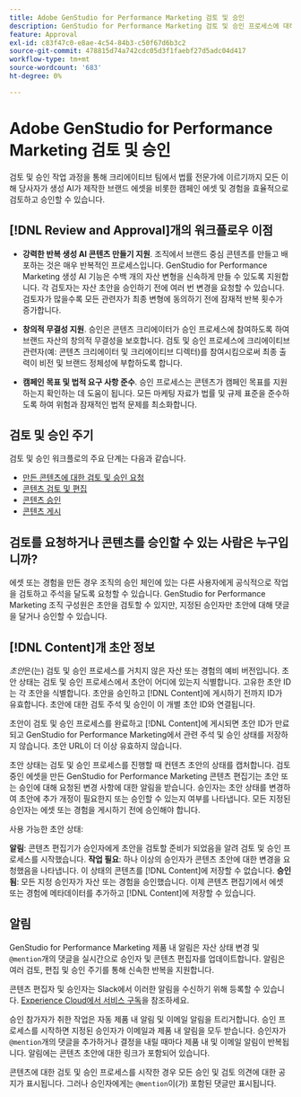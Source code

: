 ```yaml
---
title: Adobe GenStudio for Performance Marketing 검토 및 승인
description: GenStudio for Performance Marketing 검토 및 승인 프로세스에 대해 알아봅니다.
feature: Approval
exl-id: c83f47c0-e8ae-4c54-84b3-c50f67d6b3c2
source-git-commit: 478815d74a742cdc05d3f1faebf27d5adc04d417
workflow-type: tm+mt
source-wordcount: '683'
ht-degree: 0%

---
```


# Adobe GenStudio for Performance Marketing 검토 및 승인

검토 및 승인 작업 과정을 통해 크리에이티브 팀에서 법률 전문가에 이르기까지 모든 이해 당사자가 생성 AI가 제작한 브랜드 에셋을 비롯한 캠페인 에셋 및 경험을 효율적으로 검토하고 승인할 수 있습니다.

## [!DNL Review and Approval]개의 워크플로우 이점

* **강력한 반복 생성 AI 콘텐츠 만들기 지원**. 조직에서 브랜드 중심 콘텐츠를 만들고 배포하는 것은 매우 반복적인 프로세스입니다. GenStudio for Performance Marketing 생성 AI 기능은 수백 개의 자산 변형을 신속하게 만들 수 있도록 지원합니다. 각 검토자는 자산 초안을 승인하기 전에 여러 번 변경을 요청할 수 있습니다. 검토자가 많을수록 모든 관련자가 최종 변형에 동의하기 전에 잠재적 반복 횟수가 증가합니다.

* **창의적 무결성 지원**. 승인은 콘텐츠 크리에이터가 승인 프로세스에 참여하도록 하여 브랜드 자산의 창의적 무결성을 보호합니다. 검토 및 승인 프로세스에 크리에이티브 관련자(예: 콘텐츠 크리에이터 및 크리에이티브 디렉터)를 참여시킴으로써 최종 출력이 비전 및 브랜드 정체성에 부합하도록 합니다.

* **캠페인 목표 및 법적 요구 사항 준수**. 승인 프로세스는 콘텐츠가 캠페인 목표를 지원하는지 확인하는 데 도움이 됩니다. 모든 마케팅 자료가 법률 및 규제 표준을 준수하도록 하여 위험과 잠재적인 법적 문제를 최소화합니다.

## 검토 및 승인 주기

검토 및 승인 워크플로의 주요 단계는 다음과 같습니다.

* [만든 콘텐츠에 대한 검토 및 승인 요청](./request-review.md)
* [콘텐츠 검토 및 편집](./review-and-edit.md)
* [콘텐츠 승인](./approve-content.md)
* [콘텐츠 게시](./publish-content.md)

## 검토를 요청하거나 콘텐츠를 승인할 수 있는 사람은 누구입니까?

에셋 또는 경험을 만든 경우 조직의 승인 체인에 있는 다른 사용자에게 공식적으로 작업을 검토하고 주석을 달도록 요청할 수 있습니다. GenStudio for Performance Marketing 조직 구성원은 초안을 검토할 수 있지만, 지정된 승인자만 초안에 대해 댓글을 달거나 승인할 수 있습니다.

## [!DNL Content]개 초안 정보

_초안_&#x200B;은(는) 검토 및 승인 프로세스를 거치지 않은 자산 또는 경험의 예비 버전입니다. 초안 상태는 검토 및 승인 프로세스에서 초안이 어디에 있는지 식별합니다. 고유한 초안 ID는 각 초안을 식별합니다. 초안을 승인하고 [!DNL Content]에 게시하기 전까지 ID가 유효합니다. 초안에 대한 검토 주석 및 승인이 이 개별 초안 ID와 연결됩니다.

초안이 검토 및 승인 프로세스를 완료하고 [!DNL Content]에 게시되면 초안 ID가 만료되고 GenStudio for Performance Marketing에서 관련 주석 및 승인 상태를 저장하지 않습니다. 초안 URL이 더 이상 유효하지 않습니다.

초안 상태는 검토 및 승인 프로세스를 진행할 때 컨텐츠 초안의 상태를 캡처합니다. 검토 중인 에셋을 만든 GenStudio for Performance Marketing 콘텐츠 편집기는 초안 또는 승인에 대해 요청된 변경 사항에 대한 알림을 받습니다. 승인자는 초안 상태를 변경하여 초안에 추가 개정이 필요한지 또는 승인할 수 있는지 여부를 나타냅니다. 모든 지정된 승인자는 에셋 또는 경험을 게시하기 전에 승인해야 합니다.

사용 가능한 초안 상태:

**알림**: 콘텐츠 편집기가 승인자에게 초안을 검토할 준비가 되었음을 알려 검토 및 승인 프로세스를 시작했습니다.
**작업 필요**: 하나 이상의 승인자가 콘텐츠 초안에 대한 변경을 요청했음을 나타냅니다. 이 상태의 콘텐츠를 [!DNL Content]에 저장할 수 없습니다.
**승인됨**: 모든 지정 승인자가 자산 또는 경험을 승인했습니다. 이제 콘텐츠 편집기에서 에셋 또는 경험에 메타데이터를 추가하고 [!DNL Content]에 저장할 수 있습니다.

## 알림

GenStudio for Performance Marketing 제품 내 알림은 자산 상태 변경 및 `@mention`개의 댓글을 실시간으로 승인자 및 콘텐츠 편집자를 업데이트합니다. 알림은 여러 검토, 편집 및 승인 주기를 통해 신속한 반복을 지원합니다.

콘텐츠 편집자 및 승인자는 Slack에서 이러한 알림을 수신하기 위해 등록할 수 있습니다. [Experience Cloud에서 서비스 구독](https://experienceleague.adobe.com/en/docs/core-services/interface/features/account-preferences#slack)을 참조하세요.

승인 참가자가 취한 작업은 자동 제품 내 알림 및 이메일 알림을 트리거합니다. 승인 프로세스를 시작하면 지정된 승인자가 이메일과 제품 내 알림을 모두 받습니다. 승인자가 `@mention`개의 댓글을 추가하거나 결정을 내릴 때마다 제품 내 및 이메일 알림이 반복됩니다. 알림에는 콘텐츠 초안에 대한 링크가 포함되어 있습니다.

콘텐츠에 대한 검토 및 승인 프로세스를 시작한 경우 모든 승인 및 검토 의견에 대한 공지가 표시됩니다. 그러나 승인자에게는 `@mention`이(가) 포함된 댓글만 표시됩니다.
